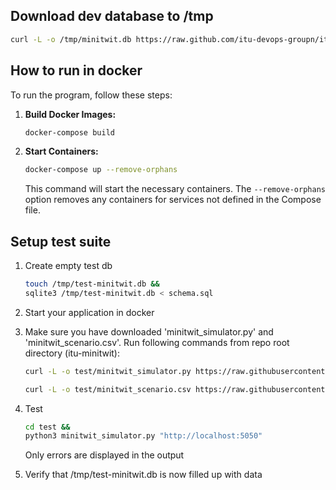 
## Download dev database to /tmp

   ```bash
   curl -L -o /tmp/minitwit.db https://raw.github.com/itu-devops-groupn/itu-minitwit/c212879cd1fbdeaa6597a06ccb28068a1291e8c6/minitwit.db 
   ```

## How to run in docker

To run the program, follow these steps:

1. **Build Docker Images:**

   ```bash
   docker-compose build
   ```

2. **Start Containers:**

   ```bash
   docker-compose up --remove-orphans
   ```

   This command will start the necessary containers. The `--remove-orphans` option removes any containers for services not defined in the Compose file.

## Setup test suite

1. Create empty test db
   ```bash
   touch /tmp/test-minitwit.db &&
   sqlite3 /tmp/test-minitwit.db < schema.sql
   ```

2. Start your application in docker

3. Make sure you have downloaded 'minitwit_simulator.py' and 'minitwit_scenario.csv'.
   Run following commands from repo root directory (itu-minitwit):
   ```bash
   curl -L -o test/minitwit_simulator.py https://raw.githubusercontent.com/itu-devops/lecture_notes/master/sessions/session_03/API_Spec/minitwit_simulator.py
   ```
   ```bash
   curl -L -o test/minitwit_scenario.csv https://raw.githubusercontent.com/itu-devops/lecture_notes/master/sessions/session_03/API_Spec/minitwit_scenario.csv  
   ```

4. Test
   ```bash
   cd test && 
   python3 minitwit_simulator.py "http://localhost:5050"
   ```
   Only errors are displayed in the output

5. Verify that /tmp/test-minitwit.db is now filled up with data
